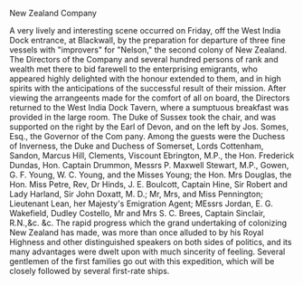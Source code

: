   New Zealand Company  A very lively and interesting scene occurred on Friday, off the West India Dock entrance, at Blackwall, by the preparation for departure of three fine vessels with "improvers" for "Nelson," the second colony of New Zealand. The Directors of the Company and several hundred persons of rank and wealth met there to bid farewell to the enterprising emigrants, who appeared highly delighted with the honour extended to them, and in high spirits with the anticipations of the successful result of their mission. After viewing the arrangeents made for the comfort of all on board, the Directors returned to the West India Dock Tavern, where a sumptuous breakfast was provided in the large room. The Duke of Sussex took the chair, and was supported on the right by the Earl of Devon, and on the left by Jos. Somes, Esq., the Governor of the Com pany. Among the guests were the Duchess of Inverness, the Duke and Duchess of Somerset, Lords Cottenham, Sandon, Marcus Hill, Clements, Viscount Ebrington, M.P., the Hon. Frederick Dundas, Hon. Captain Drummon, Messrs P. Maxwell Stewart, M.P., Gowen, G. F. Young, W. C. Young, and the Misses Young; the Hon. Mrs Douglas, the Hon. Miss Petre, Rev, Dr Hinds, J. E. Boulcott, Captain Hine, Sir Robert and Lady Harland, Sir John Doxatt, M. D.; Mr, Mrs, and Miss Pennington; Lieutenant Lean, her Majesty's Emigration Agent; MEssrs Jordan, E. G. Wakefield, Dudley Costello, Mr and Mrs S. C. Brees, Captain Sinclair, R.N.,&c. &c. The rapid progress which the grand undertaking of colonizing New Zealand has made, was more than once alluded to by his Royal Highness and other distinguished speakers on both sides of politics, and its many advantages were dwelt upon with much sincerity of feeling. Several gentlemen of the first families go out with this expedition, which will be closely followed by several first-rate ships.  